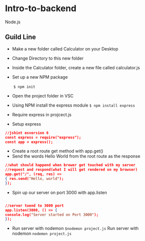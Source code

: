 # Intro-to-backend
Node.js

<h2>Guild Line</h2>

- Make a new folder called Calculator on your Desktop
- Change Directory to this new folder
- Inside the Calculator folder, create a new file called calculator.js
- Set up a new NPM package
    
     `$ npm init`
    
- Open the project folder in VSC
- Using NPM install the express module `$ npm install express`
- Require express in projcect.js
- Setup express

```json
//jshint esversion 6 
const express = require("express");
const app = express(); 
```

- Create a root route get method with app.get()
- Send the words Hello World from the root route as the response

```json
//what should happend when brower get touched with my server 
//request and respond(what I will get rendered on my browser) 
app.get("/", (req, res) => 
{ res.send("Hello, world"); 
});
```

- Spin up our server on port 3000 with app.listen

```json

//server tuend to 3000 port 
app.listen(3000, () => {
console.log("Server started on Port 3000"); 
});
```

- Run server with nodemon `$nodemon project.js`
Run server with nodemon
<code>nodemon project.js</code>
